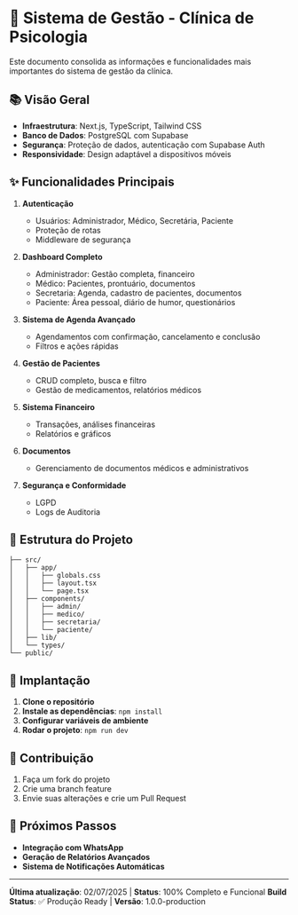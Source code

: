 # 🏥 Sistema de Gestão - Clínica de Psicologia

Este documento consolida as informações e funcionalidades mais importantes do sistema de gestão da clínica. 

## 📚 Visão Geral

- **Infraestrutura**: Next.js, TypeScript, Tailwind CSS
- **Banco de Dados**: PostgreSQL com Supabase
- **Segurança**: Proteção de dados, autenticação com Supabase Auth
- **Responsividade**: Design adaptável a dispositivos móveis

## ✨ Funcionalidades Principais

1. **Autenticação**
   - Usuários: Administrador, Médico, Secretária, Paciente
   - Proteção de rotas
   - Middleware de segurança

2. **Dashboard Completo**
   - Administrador: Gestão completa, financeiro
   - Médico: Pacientes, prontuário, documentos
   - Secretaria: Agenda, cadastro de pacientes, documentos
   - Paciente: Área pessoal, diário de humor, questionários

3. **Sistema de Agenda Avançado**
   - Agendamentos com confirmação, cancelamento e conclusão
   - Filtros e ações rápidas

4. **Gestão de Pacientes**
   - CRUD completo, busca e filtro
   - Gestão de medicamentos, relatórios médicos

5. **Sistema Financeiro**
   - Transações, análises financeiras
   - Relatórios e gráficos

6. **Documentos**
   - Gerenciamento de documentos médicos e administrativos

7. **Segurança e Conformidade**
   - LGPD
   - Logs de Auditoria

## 📁 Estrutura do Projeto
```
├── src/
│   ├── app/
│   │   ├── globals.css
│   │   ├── layout.tsx
│   │   └── page.tsx
│   ├── components/
│   │   ├── admin/
│   │   ├── medico/
│   │   ├── secretaria/
│   │   └── paciente/
│   ├── lib/
│   └── types/
└── public/
```

## 🚀 Implantação

1. **Clone o repositório**
2. **Instale as dependências**: `npm install`
3. **Configurar variáveis de ambiente**
4. **Rodar o projeto**: `npm run dev`

## 🤝 Contribuição

1. Faça um fork do projeto
2. Crie uma branch feature
3. Envie suas alterações e crie um Pull Request

## 🎯 Próximos Passos
- **Integração com WhatsApp**
- **Geração de Relatórios Avançados**
- **Sistema de Notificações Automáticas**

---

**Última atualização**: 02/07/2025 | **Status**: 100% Completo e Funcional
**Build Status**: ✅ Produção Ready | **Versão**: 1.0.0-production
